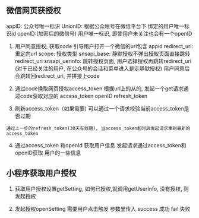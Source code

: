 ## 微信网页获授权
  appID: 公众号唯一标识
  UnionID: 根据公众帐号在微信平台下 绑定的用户唯一标识id
  openID:(加密后的微信号) 用户唯一标识, 即使用户未关注也会有一个openID

  1. 用户同意授权, 获取code
    引导用户打开一个微信的url包含
      appid
      redirect_uri: 重定向url
      scope: 授权类型
        snsapi_base: 静默授权不弹出授权页面直接跳转redirect_uri
        snsapi_uerinfo: 跳转授权页面, 用户选择授权再跳转redirect_uri
        (对于已经关注的用户, 在公众号的会话和菜单进入是走静默授权)
    用户同意后会跳转回redirect_uri, 并拼接上code

  2. 通过code换取网页授权access_token
    根据url上的从的, 发起一个get请求通过code获取对应的
    access_token
    openID
    refresh_token

  3. 刷新access_token（如果需要)
    可以通过一个请求校验当前access_token是否过期

    通过上一步的refresh_token(30天有效期), 当access_token超时后发起请求拿到最新的access_token
  
  4. 通过access_token 和openId 获取用户信息
    发起请求通过access_token和openID获取 用户的一些信息

## 小程序获取用户授权
  1. 获取用户授权设置getSetting, 
    如何已授权,就调用getUserInfo,
    没有授权, 则发起授权

  2. 发起授权openSetting
    需要用户点击触发
    参数里传入 success 成功 fail 失败
  

  